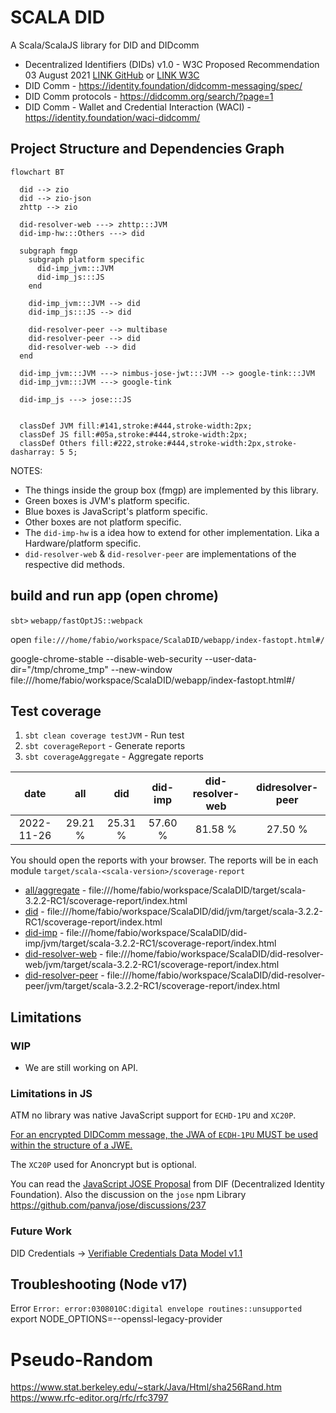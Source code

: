 # SCALA DID

A Scala/ScalaJS library for DID and DIDcomm

- Decentralized Identifiers (DIDs) v1.0 - W3C Proposed Recommendation 03 August 2021 [LINK GitHub](https://w3c.github.io/did-core/) or [LINK W3C](https://www.w3.org/TR/did-core/)
- DID Comm - <https://identity.foundation/didcomm-messaging/spec/>
- DID Comm protocols - <https://didcomm.org/search/?page=1>
- DID Comm - Wallet and Credential Interaction (WACI) - https://identity.foundation/waci-didcomm/

## Project Structure and Dependencies Graph

```mermaid
flowchart BT

  did --> zio
  did --> zio-json
  zhttp --> zio

  did-resolver-web ---> zhttp:::JVM
  did-imp-hw:::Others ---> did

  subgraph fmgp
    subgraph platform specific
      did-imp_jvm:::JVM
      did-imp_js:::JS
    end

    did-imp_jvm:::JVM --> did
    did-imp_js:::JS --> did
    
    did-resolver-peer --> multibase
    did-resolver-peer --> did
    did-resolver-web --> did
  end
  
  did-imp_jvm:::JVM ---> nimbus-jose-jwt:::JVM --> google-tink:::JVM
  did-imp_jvm:::JVM ---> google-tink

  did-imp_js ---> jose:::JS


  classDef JVM fill:#141,stroke:#444,stroke-width:2px;
  classDef JS fill:#05a,stroke:#444,stroke-width:2px;
  classDef Others fill:#222,stroke:#444,stroke-width:2px,stroke-dasharray: 5 5;

```

NOTES:

- The things inside the group box (fmgp) are implemented by this library.
- Green boxes is JVM's platform specific.
- Blue boxes is JavaScript's platform specific.
- Other boxes are not platform specific.
- The `did-imp-hw` is a idea how to extend for other implementation. Lika a Hardware/platform specific.
- `did-resolver-web` & `did-resolver-peer` are implementations of the respective did methods.

## build and run app (open chrome)

`sbt>` `webapp/fastOptJS::webpack`

open `file:///home/fabio/workspace/ScalaDID/webapp/index-fastopt.html#/`

google-chrome-stable --disable-web-security --user-data-dir="/tmp/chrome_tmp" --new-window file:///home/fabio/workspace/ScalaDID/webapp/index-fastopt.html#/

## Test coverage

1. `sbt clean coverage testJVM` - Run test
2. `sbt coverageReport` - Generate reports
3. `sbt coverageAggregate` - Aggregate reports

|   date   |  all  |  did  |did-imp|did-resolver-web|didresolver-peer
|:--------:|:-----:|:-----:|:-----:|:--------------:|:--------------:
|2022-11-26|29.21 %|25.31 %|57.60 %|     81.58 %    |     27.50 %

You should open the reports with your browser. The reports will be in each module `target/scala-<scala-version>/scoverage-report`
- [all/aggregate](/target/scala-3.2.2-RC1/scoverage-report/index.html) - file:///home/fabio/workspace/ScalaDID/target/scala-3.2.2-RC1/scoverage-report/index.html
- [did](/did/jvm/target/scala-3.2.2-RC1/scoverage-report/index.html) - file:///home/fabio/workspace/ScalaDID/did/jvm/target/scala-3.2.2-RC1/scoverage-report/index.html
- [did-imp](/jvm/target/scala-3.2.2-RC1/scoverage-report/index.html) - file:///home/fabio/workspace/ScalaDID/did-imp/jvm/target/scala-3.2.2-RC1/scoverage-report/index.html
- [did-resolver-web](/jvm/target/scala-3.2.2-RC1/scoverage-report/index.html) - file:///home/fabio/workspace/ScalaDID/did-resolver-web/jvm/target/scala-3.2.2-RC1/scoverage-report/index.html
- [did-resolver-peer](/jvm/target/scala-3.2.2-RC1/scoverage-report/index.html) - file:///home/fabio/workspace/ScalaDID/did-resolver-peer/jvm/target/scala-3.2.2-RC1/scoverage-report/index.html

## Limitations

### WIP

- We are still working on API.

### Limitations in JS

ATM no library was native JavaScript support for `ECHD-1PU` and `XC20P`.

[For an encrypted DIDComm message, the JWA of `ECDH-1PU` MUST be used within the structure of a JWE.](https://identity.foundation/didcomm-messaging/spec/#sender-authenticated-encryption)

The `XC20P` used for Anoncrypt but is optional.

You can read the [JavaScript JOSE Proposal](<https://hackmd.io/@IyhpRay4QVC_ozugDsQAQg/S1QlYJN0d>) from DIF (Decentralized Identity Foundation).
Also the discussion on the `jose` npm Library <https://github.com/panva/jose/discussions/237>

### Future Work

DID Credentials -> [Verifiable Credentials Data Model v1.1](https://www.w3.org/TR/vc-data-model/)

## Troubleshooting (Node v17)

Error `Error: error:0308010C:digital envelope routines::unsupported`
export NODE_OPTIONS=--openssl-legacy-provider
# Pseudo-Random

https://www.stat.berkeley.edu/~stark/Java/Html/sha256Rand.htm
https://www.rfc-editor.org/rfc/rfc3797
